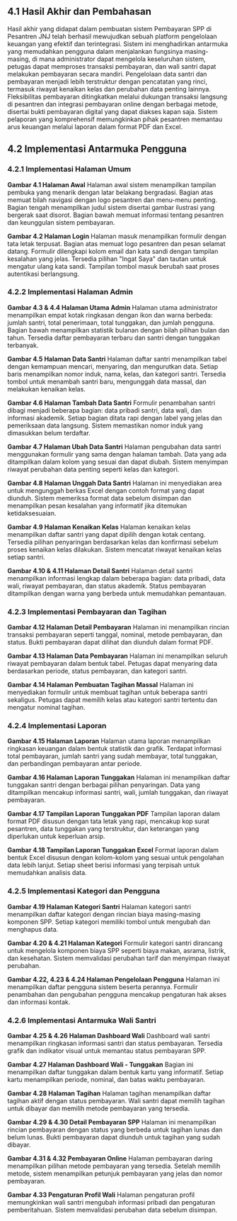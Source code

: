 ## 4.1 Hasil Akhir dan Pembahasan

Hasil akhir yang didapat dalam pembuatan sistem Pembayaran SPP di Pesantren JNJ telah berhasil mewujudkan sebuah platform pengelolaan keuangan yang efektif dan terintegrasi. Sistem ini menghadirkan antarmuka yang memudahkan pengguna dalam menjalankan fungsinya masing-masing, di mana administrator dapat mengelola keseluruhan sistem, petugas dapat memproses transaksi pembayaran, dan wali santri dapat melakukan pembayaran secara mandiri. Pengelolaan data santri dan pembayaran menjadi lebih terstruktur dengan pencatatan yang rinci, termasuk riwayat kenaikan kelas dan perubahan data penting lainnya. Fleksibilitas pembayaran ditingkatkan melalui dukungan transaksi langsung di pesantren dan integrasi pembayaran online dengan berbagai metode, disertai bukti pembayaran digital yang dapat diakses kapan saja. Sistem pelaporan yang komprehensif memungkinkan pihak pesantren memantau arus keuangan melalui laporan dalam format PDF dan Excel.

## 4.2 Implementasi Antarmuka Pengguna

### 4.2.1 Implementasi Halaman Umum

**Gambar 4.1 Halaman Awal**
Halaman awal sistem menampilkan tampilan pembuka yang menarik dengan latar belakang bergradasi. Bagian atas memuat bilah navigasi dengan logo pesantren dan menu-menu penting. Bagian tengah menampilkan judul sistem disertai gambar ilustrasi yang bergerak saat disorot. Bagian bawah memuat informasi tentang pesantren dan keunggulan sistem pembayaran.

**Gambar 4.2 Halaman Login**
Halaman masuk menampilkan formulir dengan tata letak terpusat. Bagian atas memuat logo pesantren dan pesan selamat datang. Formulir dilengkapi kolom email dan kata sandi dengan tampilan kesalahan yang jelas. Tersedia pilihan "Ingat Saya" dan tautan untuk mengatur ulang kata sandi. Tampilan tombol masuk berubah saat proses autentikasi berlangsung.

### 4.2.2 Implementasi Halaman Admin

**Gambar 4.3 & 4.4 Halaman Utama Admin**
Halaman utama administrator menampilkan empat kotak ringkasan dengan ikon dan warna berbeda: jumlah santri, total penerimaan, total tunggakan, dan jumlah pengguna. Bagian bawah menampilkan statistik bulanan dengan bilah pilihan bulan dan tahun. Tersedia daftar pembayaran terbaru dan santri dengan tunggakan terbanyak.

**Gambar 4.5 Halaman Data Santri**
Halaman daftar santri menampilkan tabel dengan kemampuan mencari, menyaring, dan mengurutkan data. Setiap baris menampilkan nomor induk, nama, kelas, dan kategori santri. Tersedia tombol untuk menambah santri baru, mengunggah data massal, dan melakukan kenaikan kelas.

**Gambar 4.6 Halaman Tambah Data Santri**
Formulir penambahan santri dibagi menjadi beberapa bagian: data pribadi santri, data wali, dan informasi akademik. Setiap bagian ditata rapi dengan label yang jelas dan pemeriksaan data langsung. Sistem memastikan nomor induk yang dimasukkan belum terdaftar.

**Gambar 4.7 Halaman Ubah Data Santri**
Halaman pengubahan data santri menggunakan formulir yang sama dengan halaman tambah. Data yang ada ditampilkan dalam kolom yang sesuai dan dapat diubah. Sistem menyimpan riwayat perubahan data penting seperti kelas dan kategori.

**Gambar 4.8 Halaman Unggah Data Santri**
Halaman ini menyediakan area untuk mengunggah berkas Excel dengan contoh format yang dapat diunduh. Sistem memeriksa format data sebelum disimpan dan menampilkan pesan kesalahan yang informatif jika ditemukan ketidaksesuaian.

**Gambar 4.9 Halaman Kenaikan Kelas**
Halaman kenaikan kelas menampilkan daftar santri yang dapat dipilih dengan kotak centang. Tersedia pilihan penyaringan berdasarkan kelas dan konfirmasi sebelum proses kenaikan kelas dilakukan. Sistem mencatat riwayat kenaikan kelas setiap santri.

**Gambar 4.10 & 4.11 Halaman Detail Santri**
Halaman detail santri menampilkan informasi lengkap dalam beberapa bagian: data pribadi, data wali, riwayat pembayaran, dan status akademik. Status pembayaran ditampilkan dengan warna yang berbeda untuk memudahkan pemantauan.

### 4.2.3 Implementasi Pembayaran dan Tagihan

**Gambar 4.12 Halaman Detail Pembayaran**
Halaman ini menampilkan rincian transaksi pembayaran seperti tanggal, nominal, metode pembayaran, dan status. Bukti pembayaran dapat dilihat dan diunduh dalam format PDF.

**Gambar 4.13 Halaman Data Pembayaran**
Halaman ini menampilkan seluruh riwayat pembayaran dalam bentuk tabel. Petugas dapat menyaring data berdasarkan periode, status pembayaran, dan kategori santri.

**Gambar 4.14 Halaman Pembuatan Tagihan Massal**
Halaman ini menyediakan formulir untuk membuat tagihan untuk beberapa santri sekaligus. Petugas dapat memilih kelas atau kategori santri tertentu dan mengatur nominal tagihan.

### 4.2.4 Implementasi Laporan

**Gambar 4.15 Halaman Laporan**
Halaman utama laporan menampilkan ringkasan keuangan dalam bentuk statistik dan grafik. Terdapat informasi total pembayaran, jumlah santri yang sudah membayar, total tunggakan, dan perbandingan pembayaran antar periode.

**Gambar 4.16 Halaman Laporan Tunggakan**
Halaman ini menampilkan daftar tunggakan santri dengan berbagai pilihan penyaringan. Data yang ditampilkan mencakup informasi santri, wali, jumlah tunggakan, dan riwayat pembayaran.

**Gambar 4.17 Tampilan Laporan Tunggakan PDF**
Tampilan laporan dalam format PDF disusun dengan tata letak yang rapi, mencakup kop surat pesantren, data tunggakan yang terstruktur, dan keterangan yang diperlukan untuk keperluan arsip.

**Gambar 4.18 Tampilan Laporan Tunggakan Excel**
Format laporan dalam bentuk Excel disusun dengan kolom-kolom yang sesuai untuk pengolahan data lebih lanjut. Setiap sheet berisi informasi yang terpisah untuk memudahkan analisis data.

### 4.2.5 Implementasi Kategori dan Pengguna

**Gambar 4.19 Halaman Kategori Santri**
Halaman kategori santri menampilkan daftar kategori dengan rincian biaya masing-masing komponen SPP. Setiap kategori memiliki tombol untuk mengubah dan menghapus data.

**Gambar 4.20 & 4.21 Halaman Kategori**
Formulir kategori santri dirancang untuk mengelola komponen biaya SPP seperti biaya makan, asrama, listrik, dan kesehatan. Sistem memvalidasi perubahan tarif dan menyimpan riwayat perubahan.

**Gambar 4.22, 4.23 & 4.24 Halaman Pengelolaan Pengguna**
Halaman ini menampilkan daftar pengguna sistem beserta perannya. Formulir penambahan dan pengubahan pengguna mencakup pengaturan hak akses dan informasi kontak.

### 4.2.6 Implementasi Antarmuka Wali Santri

**Gambar 4.25 & 4.26 Halaman Dashboard Wali**
Dashboard wali santri menampilkan ringkasan informasi santri dan status pembayaran. Tersedia grafik dan indikator visual untuk memantau status pembayaran SPP.

**Gambar 4.27 Halaman Dashboard Wali - Tunggakan**
Bagian ini menampilkan daftar tunggakan dalam bentuk kartu yang informatif. Setiap kartu menampilkan periode, nominal, dan batas waktu pembayaran.

**Gambar 4.28 Halaman Tagihan**
Halaman tagihan menampilkan daftar tagihan aktif dengan status pembayaran. Wali santri dapat memilih tagihan untuk dibayar dan memilih metode pembayaran yang tersedia.

**Gambar 4.29 & 4.30 Detail Pembayaran SPP**
Halaman ini menampilkan rincian pembayaran dengan status yang berbeda untuk tagihan lunas dan belum lunas. Bukti pembayaran dapat diunduh untuk tagihan yang sudah dibayar.

**Gambar 4.31 & 4.32 Pembayaran Online**
Halaman pembayaran daring menampilkan pilihan metode pembayaran yang tersedia. Setelah memilih metode, sistem menampilkan petunjuk pembayaran yang jelas dan nomor pembayaran.

**Gambar 4.33 Pengaturan Profil Wali**
Halaman pengaturan profil memungkinkan wali santri mengubah informasi pribadi dan pengaturan pemberitahuan. Sistem memvalidasi perubahan data sebelum disimpan.
